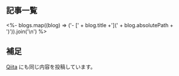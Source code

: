 <!--
title: Blog
description: 主に技術ネタを投稿しています。
header_image: blog.jpg
keywords: blog, hyiromori
-->

## 記事一覧

<%- blogs.map((blog) => ('- [' + blog.title +'](' + blog.absolutePath + ')')).join('\n') %>

## 補足

[Qiita](https://qiita.com/hyiromori) にも同じ内容を投稿しています。
